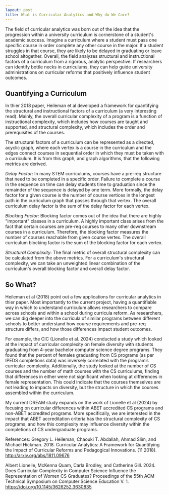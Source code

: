 ```yaml
---
layout: post
title: What is Curricular Analytics and Why do We Care?
---
```


The field of curricular analytics was born out of the idea that the progression within a university curriculum is cornerstone of a student's academic success. Imagine a curriculum where a student must pass one specific course in order complete any other course in the major. If a student struggles in that course, they are likely to be delayed in graduating or leave school altogether.  Overall, the field analyzes structural and instructional factors of a curriculum from a rigorous, analytic perspective. If researchers can identify bottle necks in curriculums, they can help guide university administrations on curricular reforms that positively influence student outcomes.

## Quantifying a Curriculum
In thier 2018 paper, Heileman et al developed a framework for quantifying the structural and instructional factors of a curriculum (a very interesting read).  Mainly, the overall curricular complexity of a program is a function of instructional complexity, which includes how courses are taught and supported, and structural complexity, which includes the order and prerequisites of the courses.  

The structural factors of a curriculum can be represented as a directed, acyclic graph, where each vertex is a course in the curriculum and the edges connect courses in sequential order in which they must be taken with a curriculum. It is from this graph, and graph algorithms, that the following metrics are derived. 

*Delay Factor*: 
In many STEM curriculums, courses have a pre-req structure that need to be completed in a specific order. Failure to complete a course in the sequence on time can delay students time to graduation since the remainder of the sequence is delayed by one term.  More formally, the delay factor for a given course is the number of course vertices in the longest path in the curriculum graph that passes through that vertex. The overall curriculum delay factor is the sum of the delay factor for each vertex.

*Blocking Factor*:
Blocking factor comes out of the idea that there are highly "important" classes in a curriculum. A highly important class arises from the fact that certain courses are pre-req courses to many other downstream courses in a curriculum. Therefore, the blocking factor measures the number of courses reachable from given course vertex. The overall curriculum blocking factor is the sum of the blocking factor for each vertex.

*Structural Complexity*:
The final metric of overall structural complexity can be calculated from the above metrics.  For a curriculum's structural complexity, we can take an unweighted linear combination of the curriculum's overall blocking factor and overall delay factor. 

## So What?
Heileman et al (2018) point out a few applications for curricular analytics in thier paper. Most importantly to the current project, having a quantifiable way in which to understand curriculum allows researchers to compare across schools and within a school during curricula reform.  As researchers, we can dig deeper into the curricula of similar programs between different schools to better understand how course requirements and pre-req structure differs, and how those differences impact student outcomes.  

For example, the CIC (Lionelle et al. 2024) conducted a study which looked at the impact of curricular complexity on female diversity with students graduating from 4-year bachelor computer science degree programs. They found that the percent of females graduating from CS programs (as per IPEDS completions data) was inversely correlated with the program’s curricular complexity.  Additionally, the study looked at the number of CS courses and the number of math courses with the CS curriculums, finding that differences in either were not significant when looking at differences in female representation.  This could indicate that the courses themselves are not leading to impacts on diversity, but the structure in which the courses assembled within the curriculum.

My current DREAM study expands on the work of Lionelle et al (2024) by focusing on curricular differences within ABET accredited CS programs and non-ABET accredited programs. More specifically, we are interested in the impact that ABET accreditation criteria has the structural complexity of CS programs, and how this complexity may influence diversity within the completions of CS undergraduate programs.


References:
Gregory L. Heileman, Chaouki T. Abdallah, Ahmad Slim, and Michael Hickman. 2018.
Curricular Analytics: A Framework for Quantifying the Impact of Curricular Reforms
and Pedagogical Innovations. (11 2018). http://arxiv.org/abs/1811.09676

Albert Lionelle, McKenna Quam, Carla Brodley, and Catherine Gill. 2024. Does Curricular Complexity in Computer Science Influence the Representation of Women CS
Graduates? Proceedings of the 55th ACM Technical Symposium on Computer Science
Education V. 1. https://doi.org/10.1145/3626252.3630835




